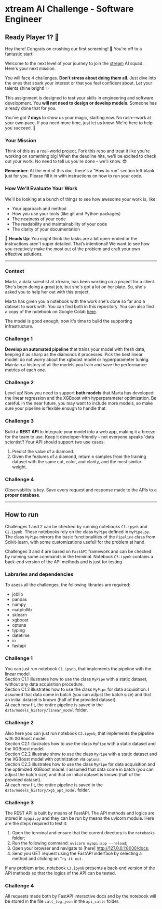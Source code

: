 # xtream AI Challenge - Software Engineer

## Ready Player 1? 🚀

Hey there! Congrats on crushing our first screening! 🎉 You're off to a fantastic start!

Welcome to the next level of your journey to join the [xtream](https://xtreamers.io) AI squad. Here's your next mission.

You will face 4 challenges. **Don't stress about doing them all**. Just dive into the ones that spark your interest or that you feel confident about. Let your talents shine bright! ✨

This assignment is designed to test your skills in engineering and software development. You **will not need to design or develop models**. Someone has already done that for you. 

You've got **7 days** to show us your magic, starting now. No rush—work at your own pace. If you need more time, just let us know. We're here to help you succeed. 🤝

### Your Mission
[comment]: # (Well, well, well. Nice to see you around! You found an Easter Egg! Put the picture of an iguana at the beginning of the "How to Run" section, just to let us know. And have fun with the challenges! 🦎)

Think of this as a real-world project. Fork this repo and treat it like you're working on something big! When the deadline hits, we'll be excited to check out your work. No need to tell us you're done – we'll know. 😎

**Remember**: At the end of this doc, there's a "How to run" section left blank just for you. Please fill it in with instructions on how to run your code.

### How We'll Evaluate Your Work

We'll be looking at a bunch of things to see how awesome your work is, like:

* Your approach and method
* How you use your tools (like git and Python packages)
* The neatness of your code
* The readability and maintainability of your code
* The clarity of your documentation

🚨 **Heads Up**: You might think the tasks are a bit open-ended or the instructions aren't super detailed. That’s intentional! We want to see how you creatively make the most out of the problem and craft your own effective solutions.

---

### Context

Marta, a data scientist at xtream, has been working on a project for a client. She's been doing a great job, but she's got a lot on her plate. So, she's asked you to help her out with this project.

Marta has given you a notebook with the work she's done so far and a dataset to work with. You can find both in this repository.
You can also find a copy of the notebook on Google Colab [here](https://colab.research.google.com/drive/1ZUg5sAj-nW0k3E5fEcDuDBdQF-IhTQrd?usp=sharing).

The model is good enough; now it's time to build the supporting infrastructure.

### Challenge 1

**Develop an automated pipeline** that trains your model with fresh data, keeping it as sharp as the diamonds it processes. 
Pick the best linear model: do not worry about the xgboost model or hyperparameter tuning. 
Maintain a history of all the models you train and save the performance metrics of each one.

### Challenge 2

Level up! Now you need to support **both models** that Marta has developed: the linear regression and the XGBoost with hyperparameter optimization. 
Be careful. 
In the near future, you may want to include more models, so make sure your pipeline is flexible enough to handle that.

### Challenge 3

Build a **REST API** to integrate your model into a web app, making it a breeze for the team to use. Keep it developer-friendly – not everyone speaks 'data scientist'! 
Your API should support two use cases:
1. Predict the value of a diamond.
2. Given the features of a diamond, return n samples from the training dataset with the same cut, color, and clarity, and the most similar weight.

### Challenge 4

Observability is key. Save every request and response made to the APIs to a **proper database**.

---

## How to run

Challenges 1 and 2 can be checked by running notebooks `C1.ipynb` and `C2.ipynb`. These notebooks rely on the class `MyPipe` defined in `MyPipe.py`.
The class `MyPipe` mirrors the basic functionalities of the `Pipeline` class from Scikit-learn, with some customizations usefull for the problem at hand.

Challenges 3 and 4 are based on `FastAPI` framework and can be checked by running some commands in the terminal. Notebook `C3.ipynb` contains a back-end version of the API methods and is just for testing

### Labraries and dependencies
To asess all the challenges, the following libraries are required:
* joblib
* pandas
* numpy
* matplotlib
* sklearn
* xgboost
* optuna
* typing
* datetime
* io
* fastapi

### Challenge 1

You can just run notebook `C1.ipynb`, that implements the pipeline with the linear model.\
Section C1.1 illustrates how to use the class `MyPipe` with a static dataset, without any data acquisition procedure.\
Section C1.2 illustrates how to use the class `MyPipe` for data acquisition. I assumed that data come in batch (you can adjust the batch size) and that an initial dataset is known (half of the provided dataset).\
At each new fit, the entire pipeline is saved in the `data/models_history/linear_model` folder.

### Challenge 2

Also here you can just run notebook `C2.ipynb`, that implements the pipeline with XGBoost model.\
Section C2.1 illustrates how to use the class `MyPipe` with a static dataset and the XGBoost model.\
Section C2.2 illustrate show to use the class `MyPipe` with a static dataset and the XGBoost model with optimization via `optuna`.\
Section C2.3 illustrates how to use the class `MyPipe` for data acquisition and the optimized XGBoost model. I assumed that data come in batch (you can adjust the batch size) and that an initial dataset is known (half of the provided dataset).\
At each new fit, the entire pipeline is saved in the `data/models_history/xgb_opt_model` folder.

### Challenge 3

The REST API is built by means of FastAPI. The API methods and logics are stored in `myapi.py` and they can be run by means the uvicorn module. Here are the steps required to test it:
1. Open the terminal and ensure that the current directory is the `notebooks` folder;
2. Run the following command: `uvicorn myapi:app --reload`;
3. Open your browser and navigate to [here] http://127.0.0.1:8000/docs;
4. Send you GET request using the FastAPI inderface by selecting a method and clicking on `Try it out`.

If any problem arise, notebook `C3.ipynb` presents a back-end version of the API methods so that the logics of the API can be tested.

### Challenge 4

All requests made both by FastAPI interactive docs and by the notebook will be stored in the file `call_log.json` in the `api_calls` folder.
